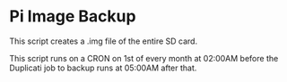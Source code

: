 # Pi Image Backup

This script creates a .img file of the entire SD card.

This script runs on a CRON on 1st of every month at 02:00AM before the Duplicati job to backup runs at 05:00AM after that.
